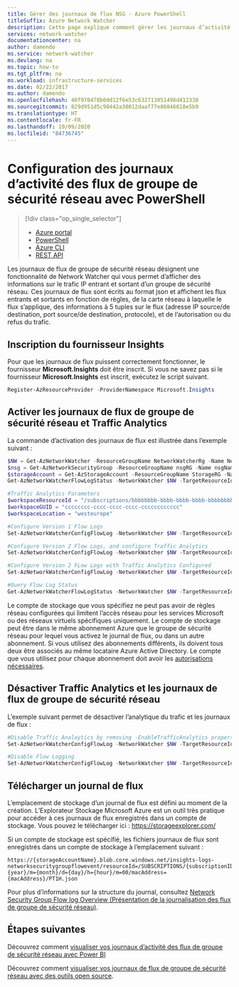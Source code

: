 ```yaml
---
title: Gérer des journaux de flux NSG - Azure PowerShell
titleSuffix: Azure Network Watcher
description: Cette page explique comment gérer les journaux d’activité des flux de groupe de sécurité réseau dans Azure Network Watcher avec PowerShell
services: network-watcher
documentationcenter: na
author: damendo
ms.service: network-watcher
ms.devlang: na
ms.topic: how-to
ms.tgt_pltfrm: na
ms.workload: infrastructure-services
ms.date: 02/22/2017
ms.author: damendo
ms.openlocfilehash: 40f970478b0dd12f6e53c632713051496d412338
ms.sourcegitcommit: 829d951d5c90442a38012daaf77e86046018e5b9
ms.translationtype: HT
ms.contentlocale: fr-FR
ms.lasthandoff: 10/09/2020
ms.locfileid: "84736745"
---
```

# <a name="configuring-network-security-group-flow-logs-with-powershell"></a>Configuration des journaux d’activité des flux de groupe de sécurité réseau avec PowerShell

> [!div class="op_single_selector"]
> - [Azure portal](network-watcher-nsg-flow-logging-portal.md)
> - [PowerShell](network-watcher-nsg-flow-logging-powershell.md)
> - [Azure CLI](network-watcher-nsg-flow-logging-cli.md)
> - [REST API](network-watcher-nsg-flow-logging-rest.md)

Les journaux de flux de groupe de sécurité réseau désignent une fonctionnalité de Network Watcher qui vous permet d’afficher des informations sur le trafic IP entrant et sortant d’un groupe de sécurité réseau. Ces journaux de flux sont écrits au format json et affichent les flux entrants et sortants en fonction de règles, de la carte réseau à laquelle le flux s’applique, des informations à 5 tuples sur le flux (adresse IP source/de destination, port source/de destination, protocole), et de l’autorisation ou du refus du trafic.

## <a name="register-insights-provider"></a>Inscription du fournisseur Insights

Pour que les journaux de flux puissent correctement fonctionner, le fournisseur **Microsoft.Insights** doit être inscrit. Si vous ne savez pas si le fournisseur **Microsoft.Insights** est inscrit, exécutez le script suivant.

```powershell
Register-AzResourceProvider -ProviderNamespace Microsoft.Insights
```

## <a name="enable-network-security-group-flow-logs-and-traffic-analytics"></a>Activer les journaux de flux de groupe de sécurité réseau et Traffic Analytics

La commande d’activation des journaux de flux est illustrée dans l’exemple suivant :

```powershell
$NW = Get-AzNetworkWatcher -ResourceGroupName NetworkWatcherRg -Name NetworkWatcher_westcentralus
$nsg = Get-AzNetworkSecurityGroup -ResourceGroupName nsgRG -Name nsgName
$storageAccount = Get-AzStorageAccount -ResourceGroupName StorageRG -Name contosostorage123
Get-AzNetworkWatcherFlowLogStatus -NetworkWatcher $NW -TargetResourceId $nsg.Id

#Traffic Analytics Parameters
$workspaceResourceId = "/subscriptions/bbbbbbbb-bbbb-bbbb-bbbb-bbbbbbbbbbbb/resourcegroups/trafficanalyticsrg/providers/microsoft.operationalinsights/workspaces/taworkspace"
$workspaceGUID = "cccccccc-cccc-cccc-cccc-cccccccccccc"
$workspaceLocation = "westeurope"

#Configure Version 1 Flow Logs
Set-AzNetworkWatcherConfigFlowLog -NetworkWatcher $NW -TargetResourceId $nsg.Id -StorageAccountId $storageAccount.Id -EnableFlowLog $true -FormatType Json -FormatVersion 1

#Configure Version 2 Flow Logs, and configure Traffic Analytics
Set-AzNetworkWatcherConfigFlowLog -NetworkWatcher $NW -TargetResourceId $nsg.Id -StorageAccountId $storageAccount.Id -EnableFlowLog $true -FormatType Json -FormatVersion 2

#Configure Version 2 FLow Logs with Traffic Analytics Configured
Set-AzNetworkWatcherConfigFlowLog -NetworkWatcher $NW -TargetResourceId $nsg.Id -StorageAccountId $storageAccount.Id -EnableFlowLog $true -FormatType Json -FormatVersion 2 -EnableTrafficAnalytics -WorkspaceResourceId $workspaceResourceId -WorkspaceGUID $workspaceGUID -WorkspaceLocation $workspaceLocation

#Query Flow Log Status
Get-AzNetworkWatcherFlowLogStatus -NetworkWatcher $NW -TargetResourceId $nsg.Id
```

Le compte de stockage que vous spécifiez ne peut pas avoir de règles réseau configurées qui limitent l’accès réseau pour les services Microsoft ou des réseaux virtuels spécifiques uniquement. Le compte de stockage peut être dans le même abonnement Azure que le groupe de sécurité réseau pour lequel vous activez le journal de flux, ou dans un autre abonnement. Si vous utilisez des abonnements différents, ils doivent tous deux être associés au même locataire Azure Active Directory. Le compte que vous utilisez pour chaque abonnement doit avoir les [autorisations nécessaires](required-rbac-permissions.md).

## <a name="disable-traffic-analytics-and-network-security-group-flow-logs"></a>Désactiver Traffic Analytics et les journaux de flux de groupe de sécurité réseau

L’exemple suivant permet de désactiver l’analytique du trafic et les journaux de flux :

```powershell
#Disable Traffic Analaytics by removing -EnableTrafficAnalytics property
Set-AzNetworkWatcherConfigFlowLog -NetworkWatcher $NW -TargetResourceId $nsg.Id -StorageAccountId $storageAccount.Id -EnableFlowLog $true -FormatType Json -FormatVersion 2 -WorkspaceResourceId $workspaceResourceId -WorkspaceGUID $workspaceGUID -WorkspaceLocation $workspaceLocation

#Disable Flow Logging
Set-AzNetworkWatcherConfigFlowLog -NetworkWatcher $NW -TargetResourceId $nsg.Id -StorageAccountId $storageAccount.Id -EnableFlowLog $false
```

## <a name="download-a-flow-log"></a>Télécharger un journal de flux

L’emplacement de stockage d’un journal de flux est défini au moment de la création. L’Explorateur Stockage Microsoft Azure est un outil très pratique pour accéder à ces journaux de flux enregistrés dans un compte de stockage. Vous pouvez le télécharger ici : https://storageexplorer.com/

Si un compte de stockage est spécifié, les fichiers journaux de flux sont enregistrés dans un compte de stockage à l’emplacement suivant :

```
https://{storageAccountName}.blob.core.windows.net/insights-logs-networksecuritygroupflowevent/resourceId=/SUBSCRIPTIONS/{subscriptionID}/RESOURCEGROUPS/{resourceGroupName}/PROVIDERS/MICROSOFT.NETWORK/NETWORKSECURITYGROUPS/{nsgName}/y={year}/m={month}/d={day}/h={hour}/m=00/macAddress={macAddress}/PT1H.json
```

Pour plus d’informations sur la structure du journal, consultez [Network Security Group Flow log Overview (Présentation de la journalisation des flux de groupe de sécurité réseau)](network-watcher-nsg-flow-logging-overview.md).

## <a name="next-steps"></a>Étapes suivantes

Découvrez comment [visualiser vos journaux d’activité des flux de groupe de sécurité réseau avec Power BI](network-watcher-visualize-nsg-flow-logs-power-bi.md)

Découvrez comment [visualiser vos journaux de flux de groupe de sécurité réseau avec des outils open source](network-watcher-visualize-nsg-flow-logs-open-source-tools.md).
